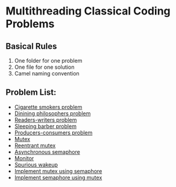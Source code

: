 # Multithreading Classical Coding Problems

## Basical Rules
1. One folder for one problem
2. One file for one solution
3. Camel naming convention

## Problem List:
* [Cigarette smokers problem](https://en.wikipedia.org/wiki/Cigarette_smokers_problem)
* [Dinining philosophers problem](https://en.wikipedia.org/wiki/Dining_philosophers_problem)
* [Readers-writers problem](https://en.wikipedia.org/wiki/Readers%E2%80%93writers_problem)
* [Sleeping barber problem](https://en.wikipedia.org/wiki/Sleeping_barber_problem)
* [Producers-consumers problem](https://en.wikipedia.org/wiki/Producer%E2%80%93consumer_problem)
* [Mutex](https://en.wikipedia.org/wiki/Mutual_exclusion)
* [Reentrant mutex](https://en.wikipedia.org/wiki/Reentrant_mutex)
* [Asynchronous semaphore](https://en.wikipedia.org/wiki/Asynchronous_semaphore)
* [Monitor](https://en.wikipedia.org/wiki/Monitor_(synchronization))
* [Spurious wakeup](https://en.wikipedia.org/wiki/Spurious_wakeup)
* [Implement mutex using semaphore](https://en.wikipedia.org/wiki/Mutual_exclusion)
* [Implement semaphore using mutex](https://en.wikipedia.org/wiki/Semaphore_(programming))

